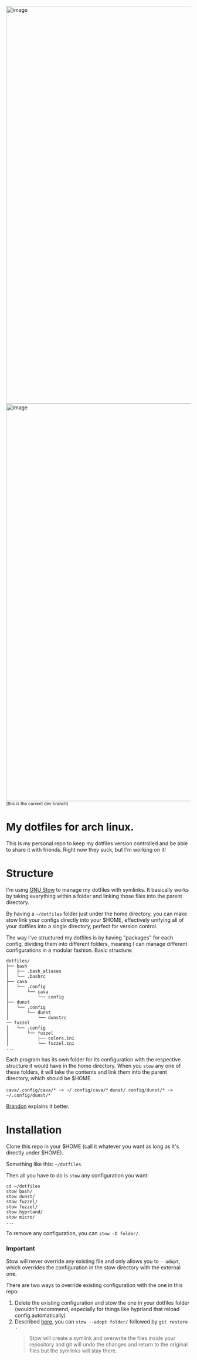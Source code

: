 <img width="1920" height="1080" alt="image" src="https://github.com/user-attachments/assets/a1aa8b42-4a52-46b8-850d-f7cf9dc746d7" />


<img width="1920" height="1080" alt="image" src="https://github.com/user-attachments/assets/3f8df808-466b-4581-a849-7ea4b176b21d" />
<sub>(this is the current dev branch)</sub>
 
 # My dotfiles for arch linux.

This is my personal repo to keep my dotfiles version controlled and be able to share it with friends. Right now they suck, but I'm working on it!

# Structure
I'm using [GNU Stow](https://www.gnu.org/software/stow/) to manage my dotfiles with symlinks. It basically works by taking everything within a folder
and linking those files into the parent directory.

By having a `~/dotfiles` folder just under the home directory, you can make stow link your configs directly into your $HOME, effectively unifying
all of your dotfiles into a single directory, perfect for version control.

The way I've structured my dotfiles is by having "packages" for each config, dividing them into different folders, meaning I can manage different configurations
in a modular fashion. Basic structure:

```
dotfiles/
├── bash
│   ├── .bash_aliases
│   └── .bashrc
├── cava
│   └── .config
│       └── cava
│           └── config
├── dunst
│   └── .config
│       └── dunst
│           └── dunstrc
── fuzzel
│   └── .config
│       └── fuzzel
│           ├── colors.ini
│           └── fuzzel.ini
...
```
Each program has its own folder for its configuration with the respective structure it would have in the home directory.
When you `stow` any one of these folders, it will take the contents and link them into the parent directory, which should be $HOME.

`cava/.config/cava/* -> ~/.config/cava/*`
`dunst/.config/dunst/* -> ~/.config/dunst/*`

[Brandon](https://brandon.invergo.net/news/2012-05-26-using-gnu-stow-to-manage-your-dotfiles.html) explains it better.

# Installation
Clone this repo in your $HOME (call it whatever you want as long as it's directly under $HOME).

Something like this: `~/dotfiles`.

Then all you have to do is `stow` any configuration you want:
```
cd ~/dotfiles
stow bash/
stow dunst/
stow fuzzel/
stow fuzzel/
stow hyprland/
stow micro/
...
```

To remove any configuration, you can `stow -D folder/`.

###   Important
Stow will never override any existing file and only allows you to `--adopt`, which overrides the configuration in the stow directory with the external one.

There are two ways to override existing configuration with the one in this repo:

1. Delete the existing configuration and stow the one in your dotfiles folder (wouldn't recommend, especially for things like hyprland that reload config automatically)
2. Described [here](https://www.reddit.com/r/linux4noobs/comments/b5ig2h/comment/igmv8pp/?utm_source=share&utm_medium=web3x&utm_name=web3xcss&utm_term=1&utm_content=share_button), you can `stow --adopt folder/` followed by `git restore .`
   > Stow will create a symlink and overwrite the files inside your repository and git will undo the changes and return to the original files but the symlinks will stay there.

